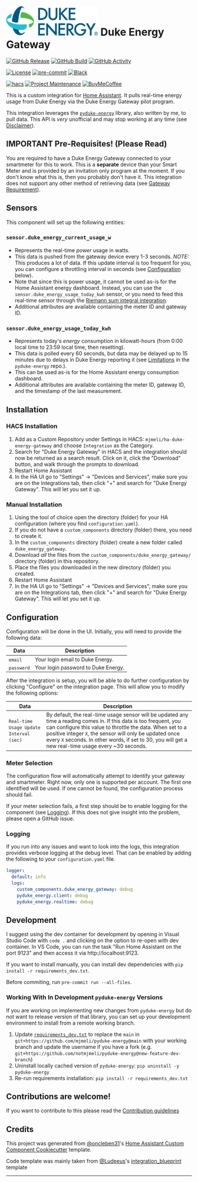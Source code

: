 # <img height="80" src="https://github.com/mjmeli/ha-duke-energy-gateway/blob/main/assets/logo.png?raw=true" alt="Duke Energy Logo"> Duke Energy Gateway

[![GitHub Release][releases-shield]][releases]
[![GitHub Build][build-shield]][build]
[![GitHub Activity][commits-shield]][commits]

[![License][license-shield]](LICENSE)
[![pre-commit][pre-commit-shield]][pre-commit]
[![Black][black-shield]][black]

[![hacs][hacsbadge]][hacs]
[![Project Maintenance][maintenance-shield]][user_profile]
[![BuyMeCoffee][buymecoffeebadge]][buymecoffee]

This is a custom integration for [Home Assistant](https://www.home-assistant.io/). It pulls real-time energy usage from Duke Energy via the Duke Energy Gateway pilot program.

This integration leverages the [`pyduke-energy`](https://github.com/mjmeli/pyduke-energy) library, also written by me, to pull data. This API is _very_ unofficial and may stop working at any time (see [Disclaimer](https://github.com/mjmeli/pyduke-energy#Disclaimer)).

## IMPORTANT Pre-Requisites! (Please Read)
You are required to have a Duke Energy Gateway connected to your smartmeter for this to work. This is a **separate** device than your Smart Meter and is provided by an invitation only program at the moment. If you don't know what this is, then you probably don't have it. This integration does not support any other method of retrieving data (see [Gateway Requirement](https://github.com/mjmeli/pyduke-energy#gateway-requirement)).

## Sensors

This component will set up the following entities:

### `sensor.duke_energy_current_usage_w`

- Represents the real-time _power_ usage in watts.
- This data is pushed from the gateway device every 1-3 seconds. _NOTE:_ This produces a lot of data. If this update interval is too frequent for you, you can configure a throttling interval in seconds (see [Configuration](#Configuration) below).
- Note that since this is power usage, it cannot be used as-is for the Home Assistant energy dashboard. Instead, you can use the `sensor.duke_energy_usage_today_kwh` sensor, or you need to feed this real-time sensor through the [Riemann sum integral integration](https://www.home-assistant.io/integrations/integration/).
- Additional attributes are available containing the meter ID and gateway ID.

### `sensor.duke_energy_usage_today_kwh`

- Represents today's _energy_ consumption in kilowatt-hours (from 0:00 local time to 23:59 local time, then resetting).
- This data is polled every 60 seconds, but data may be delayed up to 15 minutes due to delays in Duke Energy reporting it (see [Limitations](https://github.com/mjmeli/pyduke-energy#Limitations) in the `pyduke-energy` repo.).
- This can be used as-is for the Home Assistant energy consumption dashboard.
- Additional attributes are available containing the meter ID, gateway ID, and the timestamp of the last measurement.

## Installation

### HACS Installation

1. Add as a Custom Repository under Settings in HACS: `mjmeli/ha-duke-energy-gateway` and choose `Integration` as the Category.
2. Search for "Duke Energy Gateway" in HACS and the integration should now be returned as a search result. Click on it, click the "Download" button, and walk through the prompts to download.
3. Restart Home Assistant
4. In the HA UI go to "Settings" -> "Devices and Services", make sure you are on the Integrations tab, then click "+" and search for "Duke Energy Gateway". This will let you set it up.

### Manual Installation

1. Using the tool of choice open the directory (folder) for your HA configuration (where you find `configuration.yaml`).
2. If you do not have a `custom_components` directory (folder) there, you need to create it.
3. In the `custom_components` directory (folder) create a new folder called `duke_energy_gateway`.
4. Download _all_ the files from the `custom_components/duke_energy_gateway/` directory (folder) in this repository.
5. Place the files you downloaded in the new directory (folder) you created.
6. Restart Home Assistant
7. In the HA UI go to "Settings" -> "Devices and Services", make sure you are on the Integrations tab, then click "+" and search for "Duke Energy Gateway". This will let you set it up.

## Configuration

Configuration will be done in the UI. Initially, you will need to provide the following data:

| Data       | Description                         |
| ---------- | ----------------------------------- |
| `email`    | Your login email to Duke Energy.    |
| `password` | Your login password to Duke Energy. |

After the integration is setup, you will be able to do further configuration by clicking "Configure" on the integration page. This will allow you to modify the following options:

| Data                                    | Description                                                                                                                                                                                                                                                                                                                                          |
| --------------------------------------- | ---------------------------------------------------------------------------------------------------------------------------------------------------------------------------------------------------------------------------------------------------------------------------------------------------------------------------------------------------- |
| `Real-time Usage Update Interval (sec)` | By default, the real-time usage sensor will be updated any time a reading comes in. If this data is too frequent, you can configure this value to throttle the data. When set to a positive integer `X`, the sensor will only be updated once every `X` seconds. In other words, if set to 30, you will get a new real-time usage every ~30 seconds. |

### Meter Selection

The configuration flow will automatically attempt to identify your gateway and smartmeter. Right now, only one is supported per account. The first one identified will be used. If one cannot be found, the configuration process should fail.

If your meter selection fails, a first step should be to enable logging for the component (see [Logging](#Logging)). If this does not give insight into the problem, please open a GitHub issue.

### Logging

If you run into any issues and want to look into the logs, this integration provides verbose logging at the debug level. That can be enabled by adding the following to your `configuration.yaml` file.

```yaml
logger:
  default: info
  logs:
    custom_components.duke_energy_gateway: debug
    pyduke_energy.client: debug
    pyduke_energy.realtime: debug
```

## Development

I suggest using the dev container for development by opening in Visual Studio Code with `code .` and clicking on the option to re-open with dev container. In VS Code, you can run the task "Run Home Assistant on the port 9123" and then access it via http://localhost:9123.

If you want to install manually, you can install dev dependencies with `pip install -r requirements_dev.txt`.

Before commiting, run `pre-commit run --all-files`.

### Working With In Development `pyduke-energy` Versions

If you are working on implementing new changes from `pyduke-energy` but do not want to release version of that library, you can set up your development environment to install from a remote working branch.

1. Update [`requirements_dev.txt`](requirements_dev.txt) to replace the `main` in `git+https://github.com/mjmeli/pyduke-energy@main` with your working branch and update the username if you have a fork (e.g. `git+https://github.com/notmjmeli/pyduke-energy@new-feature-dev-branch`)
2. Uninstall locally cached version of `pyduke-energy`: `pip uninstall -y pyduke-energy`
3. Re-run requirements installation: `pip install -r requirements_dev.txt`

## Contributions are welcome!

If you want to contribute to this please read the [Contribution guidelines](CONTRIBUTING.md)

## Credits

This project was generated from [@oncleben31](https://github.com/oncleben31)'s [Home Assistant Custom Component Cookiecutter](https://github.com/oncleben31/cookiecutter-homeassistant-custom-component) template.

Code template was mainly taken from [@Ludeeus](https://github.com/ludeeus)'s [integration_blueprint][integration_blueprint] template

---

[integration_blueprint]: https://github.com/custom-components/integration_blueprint
[black]: https://github.com/psf/black
[black-shield]: https://img.shields.io/badge/code%20style-black-000000.svg?style=for-the-badge
[buymecoffee]: https://www.buymeacoffee.com/mjmeli
[buymecoffeebadge]: https://img.shields.io/badge/buy%20me%20a%20coffee-donate-yellow.svg?style=for-the-badge
[commits-shield]: https://img.shields.io/github/commit-activity/y/mjmeli/ha-duke-energy-gateway.svg?style=for-the-badge
[commits]: https://github.com/mjmeli/ha-duke-energy-gateway/commits/main
[hacs]: https://hacs.xyz
[hacsbadge]: https://img.shields.io/badge/HACS-Custom-orange.svg?style=for-the-badge
[discord]: https://discord.gg/Qa5fW2R
[discord-shield]: https://img.shields.io/discord/330944238910963714.svg?style=for-the-badge
[exampleimg]: example.png
[forum-shield]: https://img.shields.io/badge/community-forum-brightgreen.svg?style=for-the-badge
[forum]: https://community.home-assistant.io/
[license-shield]: https://img.shields.io/github/license/mjmeli/ha-duke-energy-gateway.svg?style=for-the-badge
[maintenance-shield]: https://img.shields.io/badge/maintainer-%40mjmeli-blue.svg?style=for-the-badge
[pre-commit]: https://github.com/pre-commit/pre-commit
[pre-commit-shield]: https://img.shields.io/badge/pre--commit-enabled-brightgreen?style=for-the-badge
[releases-shield]: https://img.shields.io/github/release/mjmeli/ha-duke-energy-gateway.svg?style=for-the-badge
[releases]: https://github.com/mjmeli/ha-duke-energy-gateway/releases
[build-shield]: https://img.shields.io/github/workflow/status/mjmeli/ha-duke-energy-gateway/Linting?style=for-the-badge
[build]: https://github.com/mjmeli/ha-duke-energy-gateway/actions/workflows/tests.yaml
[user_profile]: https://github.com/mjmeli

